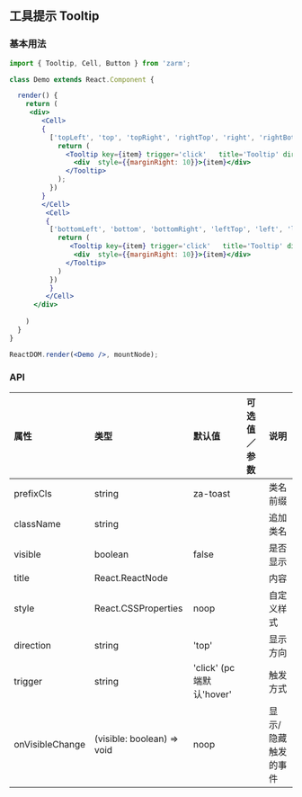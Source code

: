 ## 工具提示 Tooltip



### 基本用法
```jsx
import { Tooltip, Cell, Button } from 'zarm';

class Demo extends React.Component {

  render() {
    return (
     <div>
        <Cell>
        {
          ['topLeft', 'top', 'topRight', 'rightTop', 'right', 'rightBottom'].map(item => {
            return (
              <Tooltip key={item} trigger='click'   title='Tooltip' direction={item}>
                <div  style={{marginRight: 10}}>{item}</div>
              </Tooltip>
            );
          })
        }
        </Cell>
         <Cell>
         {
          ['bottomLeft', 'bottom', 'bottomRight', 'leftTop', 'left', 'leftBottom'].map((item) => {
            return (
               <Tooltip key={item} trigger='click'   title='Tooltip' direction={item}>
                <div  style={{marginRight: 10}}>{item}</div>
              </Tooltip>
            )
          })
          }
         </Cell>
      </div>
     
    )
  }
}

ReactDOM.render(<Demo />, mountNode);
```


### API

| 属性            | 类型                       | 默认值                   | 可选值／参数 | 说明                |
| :-------------- | :------------------------- | :----------------------- | :----------- | :------------------ |
| prefixCls       | string                     | za-toast                 |              | 类名前缀            |
| className       | string                     |                          |              | 追加类名            |
| visible         | boolean                    | false                    |              | 是否显示            |
| title           | React.ReactNode            |                          |              | 内容                |
| style           | React.CSSProperties        | noop                     |              | 自定义样式          |
| direction       | string                     | 'top'                    |              | 显示方向            |
| trigger         | string                     | 'click' (pc端默认'hover' |              | 触发方式            |
| onVisibleChange | (visible: boolean) => void | noop                     |              | 显示/隐藏触发的事件 |



